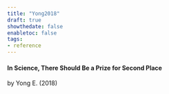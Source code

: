 ```yaml
---
title: "Yong2018"
draft: true
showthedate: false
enabletoc: false
tags:
- reference
---
```


#### **In Science, There Should Be a Prize for Second Place**     
by Yong E. (2018)         


